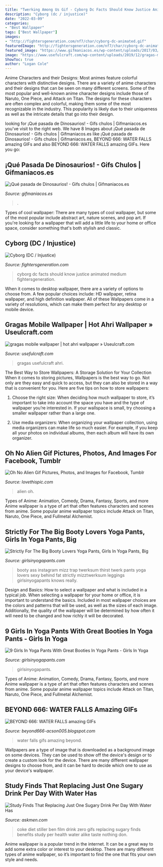 ```yaml
---
title: "Twerking Among Us Gif - Cyborg Dc Facts Should Know Justice Animated Medium Fightersgeneration"
description: "Cyborg (dc / injustice)"
date: "2022-03-09"
categories:
- "Best Wallpaper"
tags: ["Best Wallpaper"]
images:
- "http://fightersgeneration.com/nf7/char/cyborg-dc-animated.gif"
featuredImage: "http://fightersgeneration.com/nf7/char/cyborg-dc-animated.gif"
featured_image: "https://www.gifmaniacos.es/wp-content/uploads/2017/03/gif-dinosaurio-gifmaniacos.es-4.gif"
image: "https://www.usefulcraft.com/wp-content/uploads/2019/12/gragas-mobile-wallpaper-9-768x1057.jpg"
ShowToc: true
author: "Logan Cole"
---
```



Anime Characters and their Designs: Most animes feature colorful characters with distinctive designs.
There are a variety of anime characters and their designs that can be seen on many different screens. Some of the most popular and well-known anime character designs include those of Naruto, One Piece, and Attack on Titan. The designs for these characters are often complex and colorful, making them some of the most recognizable in the industry. This popularity is likely due to their uniqueness as well as the intricate details that go into their design.

	

		
looking for ¡Qué pasada de Dinosaurios! - Gifs chulos | Gifmaniacos.es you've visit to the right web. We have 8 Images about ¡Qué pasada de Dinosaurios! - Gifs chulos | Gifmaniacos.es like ¡Qué pasada de Dinosaurios! - Gifs chulos | Gifmaniacos.es, BEYOND 666: WATER FALLS amazing GIFs and also BEYOND 666: WATER FALLS amazing GIFs. Here you go:
		
    
## ¡Qué Pasada De Dinosaurios! - Gifs Chulos | Gifmaniacos.es

<img loading=lazy src="https://www.gifmaniacos.es/wp-content/uploads/2017/03/gif-dinosaurio-gifmaniacos.es-4.gif" onerror="this.onerror=null;this.src='https://tse4.mm.bing.net/th?id=OIP.tL5t2FPW6XcQfQaeHcd6sAAAAA&amp;pid=15.1';" alt="¡Qué pasada de Dinosaurios! - Gifs chulos | Gifmaniacos.es">

_Source: gifmaniacos.es_

>. 

	

Types of cool wallpaper:
There are many types of cool wallpaper, but some of the most popular include abstract art, nature scenes, and pop art. If you're looking for a wallpaper that will add a little life to your home or office space, consider something that's both stylish and classic.

    
## Cyborg (DC / Injustice)

<img loading=lazy src="http://fightersgeneration.com/nf7/char/cyborg-dc-animated.gif" onerror="this.onerror=null;this.src='https://tse1.mm.bing.net/th?id=OIP.j1rn2EdqzMB9iup_INE9zwHaEJ&amp;pid=15.1';" alt="Cyborg (DC / Injustice)">

_Source: fightersgeneration.com_

>cyborg dc facts should know justice animated medium fightersgeneration. 

	

When it comes to desktop wallpaper, there are a variety of options to choose from. A few popular choices include: HD wallpaper, retina wallpaper, and high definition wallpaper. All of these Wallpapers come in a variety of resolutions, which can make them perfect for any desktop or mobile device. 

    
## Gragas Mobile Wallpaper | Hot Ahri Wallpaper » Useulcraft.com

<img loading=lazy src="https://www.usefulcraft.com/wp-content/uploads/2019/12/gragas-mobile-wallpaper-9-768x1057.jpg" onerror="this.onerror=null;this.src='https://tse1.mm.bing.net/th?id=OIP.H7bp3okKc1hqhlVabnXpZgHaKM&amp;pid=15.1';" alt="gragas mobile wallpaper | hot ahri wallpaper » Useulcraft.com">

_Source: usefulcraft.com_

>gragas usefulcraft ahri. 

	

The Best Way to Store Wallpapers: A Storage Solution for Your Collection
When it comes to storing pictures, Wallpapers is the best way to go. Not only are they easy and quick to access, but they can also be stored in a way that is convenient for you. Here are five tips on how to store wallpapers:
1) Choose the right size: When deciding how much wallpaper to store, it’s important to take into account the space you have and the type of wallpaper you’re interested in. If your wallspace is small, try choosing a smaller wallpaper rather than a large one.

2) Use media organizers: When organizing your wallpaper collection, using media organizers can make life so much easier. For example, if you keep all your photos on individual albums, then each album will have its own organizer.

    
## Oh No Alien Gif Pictures, Photos, And Images For Facebook, Tumblr

<img loading=lazy src="http://www.lovethispic.com/uploaded_images/17765-Oh-No-Alien-Gif.gif?1" onerror="this.onerror=null;this.src='https://tse3.mm.bing.net/th?id=OIP.7Au-eav8iFTJN9tYtXPGswHaK3&amp;pid=15.1';" alt="Oh No Alien Gif Pictures, Photos, and Images for Facebook, Tumblr">

_Source: lovethispic.com_

>alien oh. 

	

Types of Anime: Animation, Comedy, Drama, Fantasy, Sports, and more
Anime wallpaper is a type of art that often features characters and scenes from anime. Some popular anime wallpaper topics include Attack on Titan, Naruto, One Piece, and Fullmetal Alchemist.

    
## Strictly For The Big Booty Lovers Yoga Pants, Girls In Yoga Pants, Big

<img loading=lazy src="http://www.girlsinyogapants.com/wp-content/uploads/2014/07/twerk-booty.jpg" onerror="this.onerror=null;this.src='https://tse4.mm.bing.net/th?id=OIP.O_QNCc_6sSPxEvS_zcZU4QHaHa&amp;pid=15.1';" alt="Strictly For The Big Booty Lovers Yoga Pants, Girls In Yoga Pants, Big">

_Source: girlsinyogapants.com_

>booty ass instagram mizz trap twerksum thirst twerk pants yoga lovers sexy behind fat strictly mizztwerksum leggings girlsinyogapants knows really. 

	

Design and Basics: How to select a wallpaper and what is included in a typical job.
When selecting a wallpaper for your home or office, it is important to understand the basics. Included in most wallpaper choices are the colors and patterns that will be used, as well as the sizes of each image. Additionally, the quality of the wallpaper will be determined by how often it will need to be changed and how richly it will be decorated.

    
## 9 Girls In Yoga Pants With Great Booties In Yoga Pants - Girls In Yoga

<img loading=lazy src="https://www.girlsinyogapants.com/wp-content/uploads/2014/07/913.jpg" onerror="this.onerror=null;this.src='https://tse4.mm.bing.net/th?id=OIP.0rJ1ekjgImmiswU6vNUuNgHaNO&amp;pid=15.1';" alt="9 Girls In Yoga Pants With Great Booties In Yoga Pants - Girls In Yoga">

_Source: girlsinyogapants.com_

>girlsinyogapants. 

	

Types of Anime: Animation, Comedy, Drama, Fantasy, Sports, and more
Anime wallpaper is a type of art that often features characters and scenes from anime. Some popular anime wallpaper topics include Attack on Titan, Naruto, One Piece, and Fullmetal Alchemist.

    
## BEYOND 666: WATER FALLS Amazing GIFs

<img loading=lazy src="http://3.bp.blogspot.com/-pJcMZ0KtiKM/VVdUV-O4YiI/AAAAAAAAOrg/eX0dmA_JF-A/s1600/gif%2B77.gif" onerror="this.onerror=null;this.src='https://tse4.mm.bing.net/th?id=OIP.eVJIDbS2aiPLOEqk7qtXRAAAAA&amp;pid=15.1';" alt="BEYOND 666: WATER FALLS amazing GIFs">

_Source: beyond666-acson005.blogspot.com_

>water falls gifs amazing beyond. 

	

Wallpapers are a type of image that is downloaded as a background image on some devices. They can be used to show off the device's design or to create a custom look for the device. There are many different wallpaper designs to choose from, and it can be hard to decide which one to use as your device's wallpaper.

    
## Study Finds That Replacing Just One Sugary Drink Per Day With Water Has

<img loading=lazy src="http://images.askmen.com/news/sports/_1471272018.gif" onerror="this.onerror=null;this.src='https://tse3.mm.bing.net/th?id=OIP.teGqEKQRzW4151CIitk1fQHaDI&amp;pid=15.1';" alt="Study Finds That Replacing Just One Sugary Drink Per Day With Water Has">

_Source: askmen.com_

>coke diet stiller ben film drink zero gifs replacing sugary finds benefits study per health water alike taste nothing don. 

	

Anime wallpaper is a popular trend in the internet. It can be a great way to add some extra color or interest to your desktop. There are many different types of anime wallpaper, so it’s important to find the one that fits your own style and needs.

